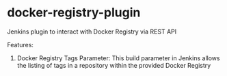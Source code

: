 # docker-registry-plugin
Jenkins plugin to interact with Docker Registry via REST API

Features:

1. Docker Registry Tags Parameter: This build parameter in Jenkins allows the listing of tags in a repository within the provided Docker Registry
